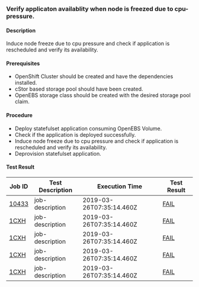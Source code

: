 ### Verify applicaton availablity when node is freezed due to cpu-pressure.

#### Description
Induce node freeze due to cpu pressure and check if application is rescheduled and verify its availability.

#### Prerequisites
- OpenShift Cluster should be created and have the dependencies installed.
- cStor based storage pool should have been created.
- OpenEBS storage class should be created with the desired storage pool claim.

#### Procedure
- Deploy statefulset application consuming OpenEBS Volume.
- Check if the application is deployed successfully.
- Induce node freeze due to cpu pressure and check if application is rescheduled and verify its availability.
- Deprovision statefulset application.

#### Test Result

| Job ID |   Test Description         | Execution Time |Test Result   |
 |---------|---------------------------| --------------|--------|
|     <a href="https://gitlab.openebs.ci/openebs/e2e-openshift/-/jobs/10433">10433</a>           |  job-description           | 2019-03-26T07:35:14.460Z  | <a href="https://e2e-logs.openebs100.io/app/kibana#/discover?_g=(refreshInterval:('$$hashKey':'object:188',display:Off,pause:!f,section:0,value:0),time:(from:'2019-03-26T07:35:14.460Z',mode:absolute,to:'2019-03-26T07:36:37.745Z'))&_a=(columns:!(_source),filters:!(('$state':(store:appState),meta:(alias:!n,disabled:!f,index:'cluster-logs',key:commit_id,negate:!f,params:(query:'7889d1dc95075974dbd669c136a0d3292e181332',type:phrase),type:phrase,value:'7889d1dc95075974dbd669c136a0d3292e181332'),query:(match:(commit_id:(query:'7889d1dc95075974dbd669c136a0d3292e181332',type:phrase)))),('$state':(store:appState),meta:(alias:!n,disabled:!f,index:'cluster-logs',key:pipeline_id,negate:!f,params:(query:'613',type:phrase),type:phrase,value:'613'),query:(match:(pipeline_id:(query:'613',type:phrase))))),index:'cluster-logs',interval:auto,query:(language:lucene,query:''),sort:!('@timestamp',desc))">FAIL</a> |
|     <a href="https://gitlab.openebs.ci/openebs/e2e-openshift/-/jobs/1CXH">1CXH</a>           |  job-description           | 2019-03-26T07:35:14.460Z  | <a href="https://e2e-logs.openebs100.io/app/kibana#/discover?_g=(refreshInterval:(\'$$hashKey\':\'object:188\',display:Off,pause:!f,section:0,value:0),time:(from:\'2019-03-26T07:35:14.460Z\',mode:absolute,to:\'2019-03-26T07:36:37.745Z\'))&_a=(columns:!(_source),filters:!((\'$state\':(store:appState),meta:(alias:!n,disabled:!f,index:\'cluster-logs\',key:commit_id,negate:!f,params:(query:\'7889d1dc95075974dbd669c136a0d3292e181332\',type:phrase),type:phrase,value:\'7889d1dc95075974dbd669c136a0d3292e181332\'),query:(match:(commit_id:(query:\'7889d1dc95075974dbd669c136a0d3292e181332\',type:phrase)))),(\'$state\':(store:appState),meta:(alias:!n,disabled:!f,index:\'cluster-logs\',key:pipeline_id,negate:!f,params:(query:\'613\',type:phrase),type:phrase,value:\'613\'),query:(match:(pipeline_id:(query:\'613\',type:phrase))))),index:\'cluster-logs\',interval:auto,query:(language:lucene,query:\'\'),sort:!(\'@timestamp\',desc))">FAIL</a> |
|     <a href="https://gitlab.openebs.ci/openebs/e2e-openshift/-/jobs/1CXH">1CXH</a>           |  job-description           | 2019-03-26T07:35:14.460Z  | <a href="https://e2e-logs.openebs100.io/app/kibana#/discover?_g=(refreshInterval:(\\\'$$hashKey\\\':\\\'object:188\\\',display:Off,pause:!f,section:0,value:0),time:(from:\\\'2019-03-26T07:35:14.460Z\\\',mode:absolute,to:\\\'2019-03-26T07:36:37.745Z\\\'))&_a=(columns:!(_source),filters:!((\\\'$state\\\':(store:appState),meta:(alias:!n,disabled:!f,index:\\\'cluster-logs\\\',key:commit_id,negate:!f,params:(query:\\\'7889d1dc95075974dbd669c136a0d3292e181332\\\',type:phrase),type:phrase,value:\\\'7889d1dc95075974dbd669c136a0d3292e181332\\\'),query:(match:(commit_id:(query:\\\'7889d1dc95075974dbd669c136a0d3292e181332\\\',type:phrase)))),(\\\'$state\\\':(store:appState),meta:(alias:!n,disabled:!f,index:\\\'cluster-logs\\\',key:pipeline_id,negate:!f,params:(query:\\\'613\\\',type:phrase),type:phrase,value:\\\'613\\\'),query:(match:(pipeline_id:(query:\\\'613\\\',type:phrase))))),index:\\\'cluster-logs\\\',interval:auto,query:(language:lucene,query:\\\'\\\'),sort:!(\\\'@timestamp\\\',desc))">FAIL</a> |
|     <a href="https://gitlab.openebs.ci/openebs/e2e-openshift/-/jobs/1CXH">1CXH</a>           |  job-description           | 2019-03-26T07:35:14.460Z  | <a href="https://e2e-logs.openebs100.io/app/kibana#/discover?_g=(refreshInterval:(\\\\\\\'$$hashKey\\\\\\\':\\\\\\\'object:188\\\\\\\',display:Off,pause:!f,section:0,value:0),time:(from:\\\\\\\'2019-03-26T07:35:14.460Z\\\\\\\',mode:absolute,to:\\\\\\\'2019-03-26T07:36:37.745Z\\\\\\\'))&_a=(columns:!(_source),filters:!((\\\\\\\'$state\\\\\\\':(store:appState),meta:(alias:!n,disabled:!f,index:\\\\\\\'cluster-logs\\\\\\\',key:commit_id,negate:!f,params:(query:\\\\\\\'7889d1dc95075974dbd669c136a0d3292e181332\\\\\\\',type:phrase),type:phrase,value:\\\\\\\'7889d1dc95075974dbd669c136a0d3292e181332\\\\\\\'),query:(match:(commit_id:(query:\\\\\\\'7889d1dc95075974dbd669c136a0d3292e181332\\\\\\\',type:phrase)))),(\\\\\\\'$state\\\\\\\':(store:appState),meta:(alias:!n,disabled:!f,index:\\\\\\\'cluster-logs\\\\\\\',key:pipeline_id,negate:!f,params:(query:\\\\\\\'613\\\\\\\',type:phrase),type:phrase,value:\\\\\\\'613\\\\\\\'),query:(match:(pipeline_id:(query:\\\\\\\'613\\\\\\\',type:phrase))))),index:\\\\\\\'cluster-logs\\\\\\\',interval:auto,query:(language:lucene,query:\\\\\\\'\\\\\\\'),sort:!(\\\\\\\'@timestamp\\\\\\\',desc))">FAIL</a> |
 |    <a href="https://gitlab.openebs.ci/openebs/e2e-openshift/-/jobs/1CXH">1CXH</a>   |  job-description           |  2019-03-26T07:35:14.460Z     |<a href="https://e2e-logs.openebs100.io/app/kibana#/discover?_g=(refreshInterval:(\\\\\\\\\\\\\\\'$$hashKey\\\\\\\\\\\\\\\':\\\\\\\\\\\\\\\'object:188\\\\\\\\\\\\\\\',display:Off,pause:!f,section:0,value:0),time:(from:\\\\\\\\\\\\\\\'2019-03-26T07:35:14.460Z\\\\\\\\\\\\\\\',mode:absolute,to:\\\\\\\\\\\\\\\'2019-03-26T07:36:37.745Z\\\\\\\\\\\\\\\'))&_a=(columns:!(_source),filters:!((\\\\\\\\\\\\\\\'$state\\\\\\\\\\\\\\\':(store:appState),meta:(alias:!n,disabled:!f,index:\\\\\\\\\\\\\\\'cluster-logs\\\\\\\\\\\\\\\',key:commit_id,negate:!f,params:(query:\\\\\\\\\\\\\\\'7889d1dc95075974dbd669c136a0d3292e181332\\\\\\\\\\\\\\\',type:phrase),type:phrase,value:\\\\\\\\\\\\\\\'7889d1dc95075974dbd669c136a0d3292e181332\\\\\\\\\\\\\\\'),query:(match:(commit_id:(query:\\\\\\\\\\\\\\\'7889d1dc95075974dbd669c136a0d3292e181332\\\\\\\\\\\\\\\',type:phrase)))),(\\\\\\\\\\\\\\\'$state\\\\\\\\\\\\\\\':(store:appState),meta:(alias:!n,disabled:!f,index:\\\\\\\\\\\\\\\'cluster-logs\\\\\\\\\\\\\\\',key:pipeline_id,negate:!f,params:(query:\\\\\\\\\\\\\\\'613\\\\\\\\\\\\\\\',type:phrase),type:phrase,value:\\\\\\\\\\\\\\\'613\\\\\\\\\\\\\\\'),query:(match:(pipeline_id:(query:\\\\\\\\\\\\\\\'613\\\\\\\\\\\\\\\',type:phrase))))),index:\\\\\\\\\\\\\\\'cluster-logs\\\\\\\\\\\\\\\',interval:auto,query:(language:lucene,query:\\\\\\\\\\\\\\\'\\\\\\\\\\\\\\\'),sort:!(\\\\\\\\\\\\\\\'@timestamp\\\\\\\\\\\\\\\',desc))">FAIL</a>  |
